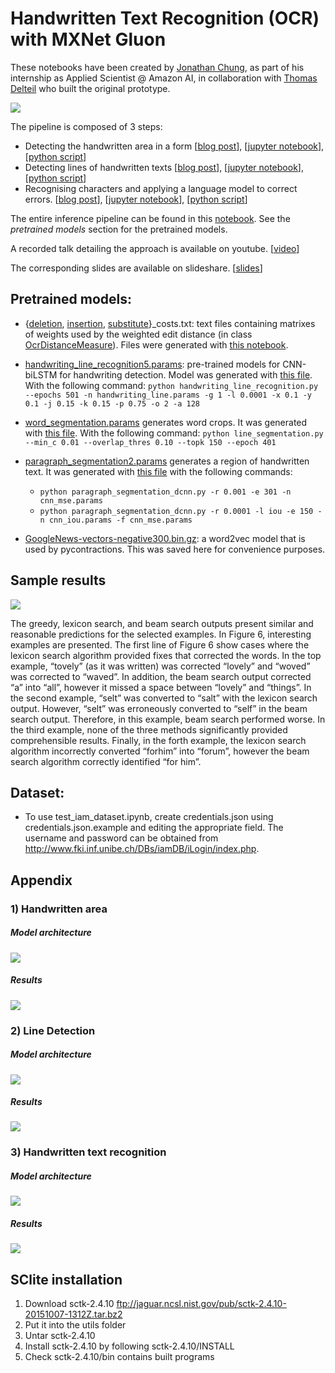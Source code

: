 # Handwritten Text Recognition (OCR) with MXNet Gluon 

These notebooks have been created by [Jonathan Chung](https://github.com/jonomon), as part of his internship as Applied Scientist @ Amazon AI, in collaboration with [Thomas Delteil](https://github.com/ThomasDelteil) who built the original prototype.

![](https://cdn-images-1.medium.com/max/1000/1*nJ-ePgwhOjOhFH3lJuSuFA.png)

The pipeline is composed of 3 steps:
- Detecting the handwritten area in a form [[blog post](https://medium.com/apache-mxnet/page-segmentation-with-gluon-dcb4e5955e2)], [[jupyter notebook](https://github.com/ThomasDelteil/HandwrittenTextRecognition_MXNet/blob/master/paragraph_segmentation_dcnn.ipynb)], [[python script](https://github.com/ThomasDelteil/HandwrittenTextRecognition_MXNet/blob/master/paragraph_segmentation_dcnn.py)]
- Detecting lines of handwritten texts [[blog post](https://medium.com/apache-mxnet/handwriting-ocr-line-segmentation-with-gluon-7af419f3a3d8)], [[jupyter notebook](https://github.com/ThomasDelteil/HandwrittenTextRecognition_MXNet/blob/master/line_segmentation.ipynb)], [[python script](https://github.com/ThomasDelteil/HandwrittenTextRecognition_MXNet/blob/master/line_segmentation.py)]
- Recognising characters and applying a language model to correct errors. [[blog post](https://medium.com/apache-mxnet/handwriting-ocr-handwriting-recognition-and-language-modeling-with-mxnet-gluon-4c7165788c67)], [[jupyter notebook](https://github.com/ThomasDelteil/HandwrittenTextRecognition_MXNet/blob/master/handwriting_recognition.ipynb)], [[python script](https://github.com/ThomasDelteil/HandwrittenTextRecognition_MXNet/blob/master/handwriting_line_recognition.py)]

The entire inference pipeline can be found in this [notebook](https://github.com/ThomasDelteil/HandwrittenTextRecognition_MXNet/blob/master/handwriting_ocr.ipynb). See the *pretrained models* section for the pretrained models.

A recorded talk detailing the approach is available on youtube. [[video](https://www.youtube.com/watch?v=xDcOdif4lj0)]

The corresponding slides are available on slideshare. [[slides](https://www.slideshare.net/apachemxnet/ocr-with-mxnet-gluon)]

## Pretrained models:

- {[deletion](https://s3.us-east-2.amazonaws.com/gluon-ocr/models/deletion_costs.txt), [insertion](https://s3.us-east-2.amazonaws.com/gluon-ocr/models/insertion_costs.txt), [substitute](https://s3.us-east-2.amazonaws.com/gluon-ocr/models/substitute_costs.txt)}_costs.txt: text files containing matrixes of weights used by the weighted edit distance (in class [OcrDistanceMeasure](https://github.com/ThomasDelteil/Gluon_OCR_LSTM_CTC/blob/language_model/utils/lexicon_search.py)). Files were generated with [this notebook](https://github.com/ThomasDelteil/Gluon_OCR_LSTM_CTC/blob/language_model/model_distance.ipynb).
- [handwriting_line_recognition5.params](https://s3.us-east-2.amazonaws.com/gluon-ocr/models/handwriting_line_recognition5.params): pre-trained models for CNN-biLSTM for handwriting detection. Model was generated with [this file](https://github.com/ThomasDelteil/Gluon_OCR_LSTM_CTC/blob/language_model/handwriting_line_recognition.py). With the following command: `python handwriting_line_recognition.py --epochs 501 -n handwriting_line.params -g 1 -l 0.0001 -x 0.1 -y 0.1 -j 0.15 -k 0.15 -p 0.75 -o 2 -a 128`
- [word_segmentation.params](https://s3.us-east-2.amazonaws.com/gluon-ocr/models/word_segmentation.params) generates word crops. It was generated with [this  file](https://github.com/ThomasDelteil/Gluon_OCR_LSTM_CTC/blob/language_model/word_segmentation.py). With the following command: `python line_segmentation.py --min_c 0.01 --overlap_thres 0.10 --topk 150 --epoch 401`
- [paragraph_segmentation2.params](https://s3.us-east-2.amazonaws.com/gluon-ocr/models/paragraph_segmentation2.params) generates a region of handwritten text. It was generated with [this file](https://github.com/ThomasDelteil/Gluon_OCR_LSTM_CTC/blob/language_model/paragraph_segmentation_dcnn.py) with the following commands:

    * `python paragraph_segmentation_dcnn.py -r 0.001 -e 301 -n cnn_mse.params`
    * `python paragraph_segmentation_dcnn.py -r 0.0001 -l iou -e 150 -n cnn_iou.params -f cnn_mse.params`

- [GoogleNews-vectors-negative300.bin.gz](https://s3.us-east-2.amazonaws.com/gluon-ocr/models/GoogleNews-vectors-negative300.bin.gz): a word2vec model that is used by pycontractions. This was saved here for convenience purposes. 

## Sample results

![](https://cdn-images-1.medium.com/max/2000/1*8lnqqlqomgdGshJB12dW1Q.png)

The greedy, lexicon search, and beam search outputs present similar and reasonable predictions for the selected examples. In Figure 6, interesting examples are presented. The first line of Figure 6 show cases where the lexicon search algorithm provided fixes that corrected the words. In the top example, “tovely” (as it was written) was corrected “lovely” and “woved” was corrected to “waved”. In addition, the beam search output corrected “a” into “all”, however it missed a space between “lovely” and “things”. In the second example, “selt” was converted to “salt” with the lexicon search output. However, “selt” was erroneously converted to “self” in the beam search output. Therefore, in this example, beam search performed worse. In the third example, none of the three methods significantly provided comprehensible results. Finally, in the forth example, the lexicon search algorithm incorrectly converted “forhim” into “forum”, however the beam search algorithm correctly identified “for him”.

## Dataset:
* To use test_iam_dataset.ipynb, create credentials.json using credentials.json.example and editing the appropriate field. The username and password can be obtained from http://www.fki.inf.unibe.ch/DBs/iamDB/iLogin/index.php.

## Appendix

### 1) Handwritten area

#####  Model architecture

![](https://cdn-images-1.medium.com/max/1000/1*AggJmOXhjSySPf_4rPk4FA.png)

##### Results

![](https://cdn-images-1.medium.com/max/800/1*HEb82jJp93I0EFgYlJhfAw.png) 

### 2) Line Detection

##### Model architecture

![](https://cdn-images-1.medium.com/max/800/1*jMkO7hy-1f0ZFHT3S2iH0Q.png)

##### Results

![](https://cdn-images-1.medium.com/max/1000/1*JJGwLXJL-bV7zsfrfw84ew.png)

### 3) Handwritten text recognition

##### Model architecture

![](https://cdn-images-1.medium.com/max/800/1*JTbCUnKgAySN--zJqzqy0Q.png)

##### Results

![](https://cdn-images-1.medium.com/max/2000/1*8lnqqlqomgdGshJB12dW1Q.png)

## SClite installation
1) Download sctk-2.4.10 ftp://jaguar.ncsl.nist.gov/pub/sctk-2.4.10-20151007-1312Z.tar.bz2
2) Put it into the utils folder
3) Untar sctk-2.4.10
4) Install sctk-2.4.10 by following sctk-2.4.10/INSTALL
5) Check sctk-2.4.10/bin contains built programs
